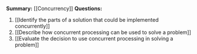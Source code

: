 **Summary:** [[Concurrency]]
**Questions:**
1. [[Identify the parts of a solution that could be implemented concurrently]]
2. [[Describe how concurrent processing can be used to solve a problem]]
3. [[Evaluate the decision to use concurrent processing in solving a problem]]
